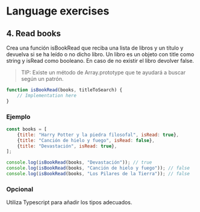 # Language exercises

## 4. Read books

Crea una función isBookRead que reciba una lista de libros y un título y devuelva si se ha leído o no dicho libro.
Un libro es un objeto con title como string y isRead como booleano. En caso de no existir el libro devolver false.

> TIP: Existe un método de Array.prototype que te ayudará a buscar según un patrón.

```javascript
function isBookRead(books, titleToSearch) {
    // Implementation here
}
```

### Ejemplo

```javascript
const books = [
    {title: "Harry Potter y la piedra filosofal", isRead: true},
    {title: "Canción de hielo y fuego", isRead: false},
    {title: "Devastación", isRead: true},
];

console.log(isBookRead(books, "Devastación")); // true
console.log(isBookRead(books, "Canción de hielo y fuego")); // false
console.log(isBookRead(books, "Los Pilares de la Tierra")); // false
```

### Opcional
Utiliza Typescript para añadir los tipos adecuados.
